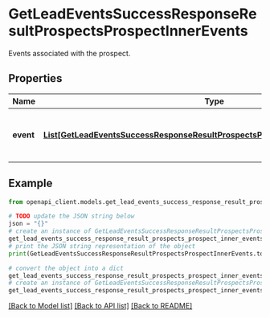 # GetLeadEventsSuccessResponseResultProspectsProspectInnerEvents

Events associated with the prospect.

## Properties

Name | Type | Description | Notes
------------ | ------------- | ------------- | -------------
**event** | [**List[GetLeadEventsSuccessResponseResultProspectsProspectInnerEventsEventInner]**](GetLeadEventsSuccessResponseResultProspectsProspectInnerEventsEventInner.md) | A list of events related to the prospect. | [optional] 

## Example

```python
from openapi_client.models.get_lead_events_success_response_result_prospects_prospect_inner_events import GetLeadEventsSuccessResponseResultProspectsProspectInnerEvents

# TODO update the JSON string below
json = "{}"
# create an instance of GetLeadEventsSuccessResponseResultProspectsProspectInnerEvents from a JSON string
get_lead_events_success_response_result_prospects_prospect_inner_events_instance = GetLeadEventsSuccessResponseResultProspectsProspectInnerEvents.from_json(json)
# print the JSON string representation of the object
print(GetLeadEventsSuccessResponseResultProspectsProspectInnerEvents.to_json())

# convert the object into a dict
get_lead_events_success_response_result_prospects_prospect_inner_events_dict = get_lead_events_success_response_result_prospects_prospect_inner_events_instance.to_dict()
# create an instance of GetLeadEventsSuccessResponseResultProspectsProspectInnerEvents from a dict
get_lead_events_success_response_result_prospects_prospect_inner_events_from_dict = GetLeadEventsSuccessResponseResultProspectsProspectInnerEvents.from_dict(get_lead_events_success_response_result_prospects_prospect_inner_events_dict)
```
[[Back to Model list]](../README.md#documentation-for-models) [[Back to API list]](../README.md#documentation-for-api-endpoints) [[Back to README]](../README.md)


